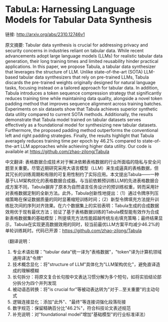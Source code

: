# TabuLa: Harnessing Language Models for Tabular Data Synthesis

链接: http://arxiv.org/abs/2310.12746v1

原文摘要:
Tabular data synthesis is crucial for addressing privacy and security
concerns in industries reliant on tabular data. While recent advancements adopt
large language models (LLMs) for realistic tabular data generation, their long
training times and limited reusability hinder practical applications. In this
paper, we propose Tabula, a tabular data synthesizer that leverages the
structure of LLM. Unlike state-of-the-art (SOTA) LLM-based tabular data
synthesizers that rely on pre-trained LLMs, Tabula discards the pre-trained
weights originally designed for natural language tasks, focusing instead on a
tailored approach for tabular data. In addition, Tabula introduces a token
sequence compression strategy that significantly reduces training time while
maintaining data quality, alongside a novel token padding method that improves
sequence alignment across training batches. Experiments on six datasets show
that Tabula achieves superior synthetic data utility compared to current SOTA
methods. Additionally, the results demonstrate that Tabula model trained on
tabular datasets serves effectively as a foundational model for synthesizing
new tabular datasets. Furthermore, the proposed padding method outperforms the
conventional left and right padding strategies. Finally, the results highlight
that Tabula averagely reduces training time per epoch by 46.2% compared to
state-of-the-art LLM approaches while achieving higher data utility. Our code
is available at https://github.com/zhao-zilong/Tabula

中文翻译:
表格数据合成技术对于解决依赖表格数据的行业所面临的隐私与安全问题至关重要。尽管近期研究采用大语言模型（LLM）来生成逼真的表格数据，但其冗长的训练周期和有限的可复用性制约了实际应用。本文提出Tabula——一种基于LLM架构优化的表格数据合成器。与当前依赖预训练LLM的先进表格数据合成方案不同，Tabula摒弃了原本为自然语言任务设计的预训练权重，转而采用针对表格数据定制的全新方法。此外，Tabula创新性地提出：（1）通过令牌序列压缩策略在保证数据质量的同时显著缩短训练时间；（2）新型令牌填充方法提升训练批次间的序列对齐效果。在六个数据集上的实验表明：Tabula生成的合成数据效用优于现有最优方法；验证了基于表格数据训练的Tabula模型能有效作为合成新表格数据集的基础模型；所提填充方法性能超越传统左右填充策略；最终结果显示，Tabula在实现更高数据效用的同时，较当前最优LLM方案平均减少46.2%的单轮训练耗时。代码已开源：https://github.com/zhao-zilong/Tabula

（翻译说明：
1. 专业术语处理："tabular data"统一译为"表格数据"，"token"译为计算机领域通用译法"令牌"
2. 技术概念显化：将"structure of LLM"具体化为"LLM架构优化"，避免直译造成的理解模糊
3. 长句拆分：将原文复合长句按中文表达习惯分解为多个短句，如将实验结论部分拆分为四个并列发现
4. 被动语态转换：将"is crucial for"等被动表达转为"对于...至关重要"的主动句式
5. 逻辑连接显化：添加"此外"、"最终"等连接词强化段落衔接
6. 数字规范：保留精确百分比"46.2%"，符合科技论文表述规范
7. 补充说明：对"foundational model"增加"基础模型"的行业标准译法）
